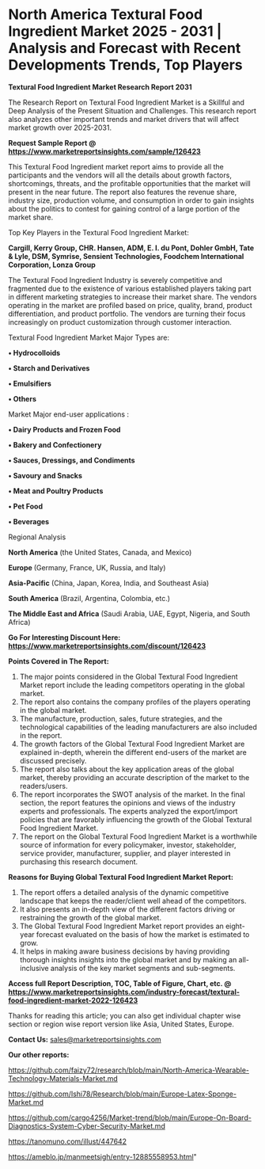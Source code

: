 # North America Textural Food Ingredient Market 2025 - 2031 | Analysis and Forecast with Recent Developments Trends, Top Players

<strong>Textural Food Ingredient Market Research Report 2031</strong>

The Research Report on Textural Food Ingredient Market is a Skillful and Deep Analysis of the Present Situation and Challenges. This research report also analyzes other important trends and market drivers that will affect market growth over 2025-2031.

<strong>Request Sample Report @ <a href=https://www.marketreportsinsights.com/sample/126423>https://www.marketreportsinsights.com/sample/126423</a></strong>

This Textural Food Ingredient market report aims to provide all the participants and the vendors will all the details about growth factors, shortcomings, threats, and the profitable opportunities that the market will present in the near future. The report also features the revenue share, industry size, production volume, and consumption in order to gain insights about the politics to contest for gaining control of a large portion of the market share.

Top Key Players in the Textural Food Ingredient Market:

<strong>Cargill, Kerry Group, CHR. Hansen, ADM, E. I. du Pont, Dohler GmbH, Tate & Lyle, DSM, Symrise, Sensient Technologies, Foodchem International Corporation, Lonza Group</strong>

The Textural Food Ingredient Industry is severely competitive and fragmented due to the existence of various established players taking part in different marketing strategies to increase their market share. The vendors operating in the market are profiled based on price, quality, brand, product differentiation, and product portfolio. The vendors are turning their focus increasingly on product customization through customer interaction.

Textural Food Ingredient Market Major Types are:

<strong>• Hydrocolloids

• Starch and Derivatives

• Emulsifiers

• Others</strong>

Market Major end-user applications :

<strong>• Dairy Products and Frozen Food

• Bakery and Confectionery

• Sauces, Dressings, and Condiments

• Savoury and Snacks

• Meat and Poultry Products

• Pet Food

• Beverages</strong>

Regional Analysis

</u><strong><b>North America</b></strong> (the United States, Canada, and Mexico)

<strong><b>Europe </b></strong>(Germany, France, UK, Russia, and Italy)

<strong><b>Asia-Pacific</b></strong> (China, Japan, Korea, India, and Southeast Asia)

<strong><b>South America</b></strong> (Brazil, Argentina, Colombia, etc.)

<strong><b>The Middle East and Africa</b></strong> (Saudi Arabia, UAE, Egypt, Nigeria, and South Africa)

<strong>Go For Interesting Discount Here: <a href=https://www.marketreportsinsights.com/discount/126423>https://www.marketreportsinsights.com/discount/126423</a></strong>

<strong>Points Covered in The Report:</strong>
<ol>
  <li>The major points considered in the Global Textural Food Ingredient Market report include the leading competitors operating in the global market.</li>
  <li>The report also contains the company profiles of the players operating in the global market.</li>
  <li>The manufacture, production, sales, future strategies, and the technological capabilities of the leading manufacturers are also included in the report.</li>
  <li>The growth factors of the Global Textural Food Ingredient Market are explained in-depth, wherein the different end-users of the market are discussed precisely.</li>
  <li>The report also talks about the key application areas of the global market, thereby providing an accurate description of the market to the readers/users.</li>
  <li>The report incorporates the SWOT analysis of the market. In the final section, the report features the opinions and views of the industry experts and professionals. The experts analyzed the export/import policies that are favorably influencing the growth of the Global Textural Food Ingredient Market.</li>
  <li>The report on the Global Textural Food Ingredient Market is a worthwhile source of information for every policymaker, investor, stakeholder, service provider, manufacturer, supplier, and player interested in purchasing this research document.</li>
</ol>
<strong>Reasons for Buying Global Textural Food Ingredient Market Report:</strong>

<ol>
  <li>The report offers a detailed analysis of the dynamic competitive landscape that keeps the reader/client well ahead of the competitors.</li>
  <li>It also presents an in-depth view of the different factors driving or restraining the growth of the global market.</li>
  <li>The Global Textural Food Ingredient Market report provides an eight-year forecast evaluated on the basis of how the market is estimated to grow.</li>
  <li>It helps in making aware business decisions by having providing thorough insights insights into the global market and by making an all-inclusive analysis of the key market segments and sub-segments.</li>
</ol>
<strong>Access full Report Description, TOC, Table of Figure, Chart, etc. @ <a href=https://www.marketreportsinsights.com/industry-forecast/textural-food-ingredient-market-2022-126423>https://www.marketreportsinsights.com/industry-forecast/textural-food-ingredient-market-2022-126423</a></strong>


Thanks for reading this article; you can also get individual chapter wise section or region wise report version like Asia, United States, Europe.

<strong>Contact Us:</strong>
sales@marketreportsinsights.com

<strong>Our other reports:</strong>

<a href=https://github.com/faizy72/research/blob/main/North-America-Wearable-Technology-Materials-Market.md>https://github.com/faizy72/research/blob/main/North-America-Wearable-Technology-Materials-Market.md</a>

<a href=https://github.com/Ishi78/Research/blob/main/Europe-Latex-Sponge-Market.md>https://github.com/Ishi78/Research/blob/main/Europe-Latex-Sponge-Market.md</a>

<a href=https://github.com/cargo4256/Market-trend/blob/main/Europe-On-Board-Diagnostics-System-Cyber-Security-Market.md>https://github.com/cargo4256/Market-trend/blob/main/Europe-On-Board-Diagnostics-System-Cyber-Security-Market.md</a>

<a href=https://tanomuno.com/illust/447642>https://tanomuno.com/illust/447642</a>

<a href=https://ameblo.jp/manmeetsigh/entry-12885558953.html>https://ameblo.jp/manmeetsigh/entry-12885558953.html</a>"
